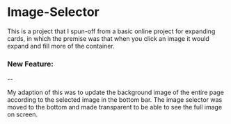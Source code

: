 # Image-Selector
This is a project that I spun-off from a basic online project for expanding cards, in which the premise was that when you click an image it would expand and fill more of the container.

### New Feature: 
--

My adaption of this was to update the background image of the entire page according to the selected image in the bottom bar. The image selector was moved to the bottom and made transparent to be able to see the full image on screen. 
